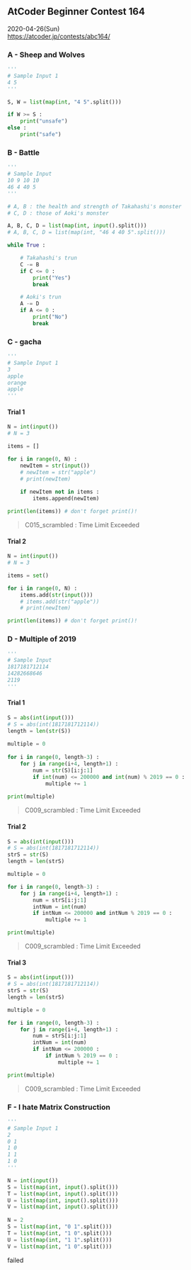 ## AtCoder Beginner Contest 164
2020-04-26(Sun)  
https://atcoder.jp/contests/abc164/


### A - Sheep and Wolves

```python
'''
# Sample Input 1
4 5
'''
```

```python
S, W = list(map(int, "4 5".split()))

if W >= S :
    print("unsafe")
else :
    print("safe")
```


### B - Battle

```python
'''
# Sample Input
10 9 10 10
46 4 40 5
'''
```

```python
# A, B : the health and strength of Takahashi's monster
# C, D : those of Aoki's monster

A, B, C, D = list(map(int, input().split()))
# A, B, C, D = list(map(int, "46 4 40 5".split()))

while True :

    # Takahashi's trun
    C -= B
    if C <= 0 :
        print("Yes")
        break

    # Aoki's trun
    A -= D
    if A <= 0 :
        print("No")
        break
```


### C - gacha

```python
'''
# Sample Input 1
3
apple
orange
apple
'''
```

#### Trial 1
```python
N = int(input())
# N = 3

items = []

for i in range(0, N) :
    newItem = str(input())
    # newItem = str("apple")
    # print(newItem)
    
    if newItem not in items :
        items.append(newItem)

print(len(items)) # don't forget print()!
```
> C015_scrambled : Time Limit Exceeded

#### Trial 2
```python
N = int(input())
# N = 3

items = set()

for i in range(0, N) :
    items.add(str(input()))
    # items.add(str("apple"))
    # print(newItem)

print(len(items)) # don't forget print()!
```


### D - Multiple of 2019

```python
'''
# Sample Input
1817181712114
14282668646
2119
'''
```

#### Trial 1
```python
S = abs(int(input()))
# S = abs(int(1817181712114))
length = len(str(S))
 
multiple = 0
 
for i in range(0, length-3) :
    for j in range(i+4, length+1) :
        num = str(S)[i:j:1]
        if int(num) <= 200000 and int(num) % 2019 == 0 :
            multiple += 1
 
print(multiple)
```
> C009_scrambled : Time Limit Exceeded

#### Trial 2
```python
S = abs(int(input()))
# S = abs(int(1817181712114))
strS = str(S)
length = len(strS)

multiple = 0

for i in range(0, length-3) :
    for j in range(i+4, length+1) :
        num = strS[i:j:1]
        intNum = int(num)
        if intNum <= 200000 and intNum % 2019 == 0 :
            multiple += 1

print(multiple)
```
> C009_scrambled : Time Limit Exceeded

#### Trial 3
```python
S = abs(int(input()))
# S = abs(int(1817181712114))
strS = str(S)
length = len(strS)

multiple = 0

for i in range(0, length-3) :
    for j in range(i+4, length+1) :
        num = strS[i:j:1]
        intNum = int(num)
        if intNum <= 200000 :
            if intNum % 2019 == 0 :
                multiple += 1

print(multiple)
```
> C009_scrambled : Time Limit Exceeded


### F - I hate Matrix Construction

```python
'''
# Sample Input 1
2
0 1
1 0
1 1
1 0
'''
```

```python
N = int(input())
S = list(map(int, input().split()))
T = list(map(int, input().split()))
U = list(map(int, input().split()))
V = list(map(int, input().split()))
    
N = 2
S = list(map(int, "0 1".split()))
T = list(map(int, "1 0".split()))
U = list(map(int, "1 1".split()))
V = list(map(int, "1 0".split()))
```
failed
